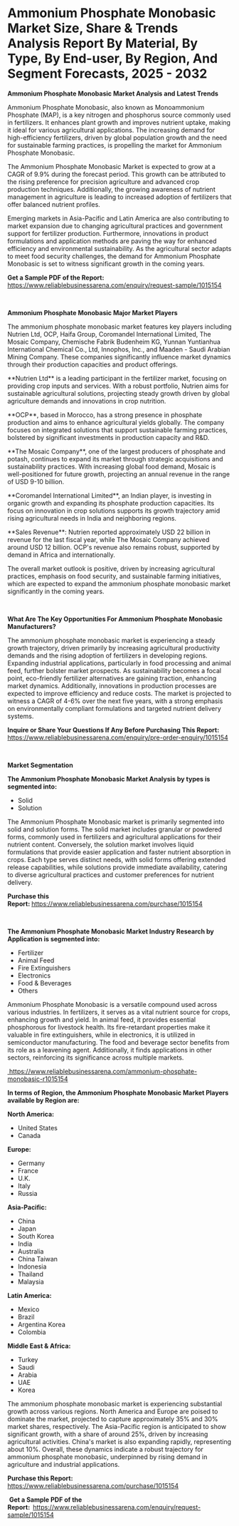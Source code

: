 <p><h1>Ammonium Phosphate Monobasic Market Size, Share & Trends Analysis Report By Material, By Type, By End-user, By Region, And Segment Forecasts, 2025 - 2032</h1></p><p><strong>Ammonium Phosphate Monobasic Market Analysis and Latest Trends</strong></p>
<p><p>Ammonium Phosphate Monobasic, also known as Monoammonium Phosphate (MAP), is a key nitrogen and phosphorus source commonly used in fertilizers. It enhances plant growth and improves nutrient uptake, making it ideal for various agricultural applications. The increasing demand for high-efficiency fertilizers, driven by global population growth and the need for sustainable farming practices, is propelling the market for Ammonium Phosphate Monobasic. </p><p>The Ammonium Phosphate Monobasic Market is expected to grow at a CAGR of 9.9% during the forecast period. This growth can be attributed to the rising preference for precision agriculture and advanced crop production techniques. Additionally, the growing awareness of nutrient management in agriculture is leading to increased adoption of fertilizers that offer balanced nutrient profiles. </p><p>Emerging markets in Asia-Pacific and Latin America are also contributing to market expansion due to changing agricultural practices and government support for fertilizer production. Furthermore, innovations in product formulations and application methods are paving the way for enhanced efficiency and environmental sustainability. As the agricultural sector adapts to meet food security challenges, the demand for Ammonium Phosphate Monobasic is set to witness significant growth in the coming years.</p></p>
<p><strong>Get a Sample PDF of the Report:&nbsp;</strong> <a href="https://www.reliablebusinessarena.com/enquiry/request-sample/1015154?utm_campaign=2188&utm_medium=2&utm_source=Github&utm_content=ia&utm_term=17042025&utm_id=ammonium-phosphate-monobasic">https://www.reliablebusinessarena.com/enquiry/request-sample/1015154</a></p>
<p>&nbsp;</p>
<p><strong>Ammonium Phosphate Monobasic Major Market Players</strong></p>
<p><p>The ammonium phosphate monobasic market features key players including Nutrien Ltd, OCP, Haifa Group, Coromandel International Limited, The Mosaic Company, Chemische Fabrik Budenheim KG, Yunnan Yuntianhua International Chemical Co., Ltd, Innophos, Inc., and Maaden - Saudi Arabian Mining Company. These companies significantly influence market dynamics through their production capacities and product offerings.</p><p>**Nutrien Ltd** is a leading participant in the fertilizer market, focusing on providing crop inputs and services. With a robust portfolio, Nutrien aims for sustainable agricultural solutions, projecting steady growth driven by global agriculture demands and innovations in crop nutrition.</p><p>**OCP**, based in Morocco, has a strong presence in phosphate production and aims to enhance agricultural yields globally. The company focuses on integrated solutions that support sustainable farming practices, bolstered by significant investments in production capacity and R&D.</p><p>**The Mosaic Company**, one of the largest producers of phosphate and potash, continues to expand its market through strategic acquisitions and sustainability practices. With increasing global food demand, Mosaic is well-positioned for future growth, projecting an annual revenue in the range of USD 9-10 billion.</p><p>**Coromandel International Limited**, an Indian player, is investing in organic growth and expanding its phosphate production capacities. Its focus on innovation in crop solutions supports its growth trajectory amid rising agricultural needs in India and neighboring regions.</p><p>**Sales Revenue**: Nutrien reported approximately USD 22 billion in revenue for the last fiscal year, while The Mosaic Company achieved around USD 12 billion. OCP's revenue also remains robust, supported by demand in Africa and internationally.</p><p>The overall market outlook is positive, driven by increasing agricultural practices, emphasis on food security, and sustainable farming initiatives, which are expected to expand the ammonium phosphate monobasic market significantly in the coming years.</p></p>
<p>&nbsp;</p>
<p><strong>What Are The Key Opportunities For Ammonium Phosphate Monobasic Manufacturers?</strong></p>
<p><p>The ammonium phosphate monobasic market is experiencing a steady growth trajectory, driven primarily by increasing agricultural productivity demands and the rising adoption of fertilizers in developing regions. Expanding industrial applications, particularly in food processing and animal feed, further bolster market prospects. As sustainability becomes a focal point, eco-friendly fertilizer alternatives are gaining traction, enhancing market dynamics. Additionally, innovations in production processes are expected to improve efficiency and reduce costs. The market is projected to witness a CAGR of 4-6% over the next five years, with a strong emphasis on environmentally compliant formulations and targeted nutrient delivery systems.</p></p>
<p><strong>Inquire or Share Your Questions If Any Before Purchasing This Report:</strong> <a href="https://www.reliablebusinessarena.com/enquiry/pre-order-enquiry/1015154?utm_campaign=2188&utm_medium=2&utm_source=Github&utm_content=ia&utm_term=17042025&utm_id=ammonium-phosphate-monobasic">https://www.reliablebusinessarena.com/enquiry/pre-order-enquiry/1015154</a></p>
<p>&nbsp;</p>
<p><strong>Market Segmentation</strong></p>
<p><strong>The Ammonium Phosphate Monobasic Market Analysis by types is segmented into:</strong></p>
<p><ul><li>Solid</li><li>Solution</li></ul></p>
<p><p>The Ammonium Phosphate Monobasic market is primarily segmented into solid and solution forms. The solid market includes granular or powdered forms, commonly used in fertilizers and agricultural applications for their nutrient content. Conversely, the solution market involves liquid formulations that provide easier application and faster nutrient absorption in crops. Each type serves distinct needs, with solid forms offering extended release capabilities, while solutions provide immediate availability, catering to diverse agricultural practices and customer preferences for nutrient delivery.</p></p>
<p><strong>Purchase this Report:&nbsp;</strong><a href="https://www.reliablebusinessarena.com/purchase/1015154?utm_campaign=2188&utm_medium=2&utm_source=Github&utm_content=ia&utm_term=17042025&utm_id=ammonium-phosphate-monobasic">https://www.reliablebusinessarena.com/purchase/1015154</a></p>
<p>&nbsp;</p>
<p><strong>The Ammonium Phosphate Monobasic Market Industry Research by Application is segmented into:</strong></p>
<p><ul><li>Fertilizer</li><li>Animal Feed</li><li>Fire Extinguishers</li><li>Electronics</li><li>Food & Beverages</li><li>Others</li></ul></p>
<p><p>Ammonium Phosphate Monobasic is a versatile compound used across various industries. In fertilizers, it serves as a vital nutrient source for crops, enhancing growth and yield. In animal feed, it provides essential phosphorous for livestock health. Its fire-retardant properties make it valuable in fire extinguishers, while in electronics, it is utilized in semiconductor manufacturing. The food and beverage sector benefits from its role as a leavening agent. Additionally, it finds applications in other sectors, reinforcing its significance across multiple markets.</p></p>
<p><a href="https://www.reliablebusinessarena.com/ammonium-phosphate-monobasic-r1015154?utm_campaign=2188&utm_medium=2&utm_source=Github&utm_content=ia&utm_term=17042025&utm_id=ammonium-phosphate-monobasic">&nbsp;https://www.reliablebusinessarena.com/ammonium-phosphate-monobasic-r1015154</a></p>
<p><strong>In terms of Region, the Ammonium Phosphate Monobasic Market Players available by Region are:</strong></p>
<p>
    <p> <strong> North America: </strong>
        <ul>
            <li>United States</li>
            <li>Canada</li>
        </ul>
        </p> 
    <p> <strong> Europe: </strong>
        <ul>
            <li>Germany</li>
            <li>France</li>
            <li>U.K.</li>
            <li>Italy</li>
            <li>Russia</li>
        </ul>
        </p> 
    <p> <strong> Asia-Pacific: </strong>
        <ul>
            <li>China</li>
            <li>Japan</li>
            <li>South Korea</li>
            <li>India</li>
            <li>Australia</li>
            <li>China Taiwan</li>
            <li>Indonesia</li>
            <li>Thailand</li>
            <li>Malaysia</li>
        </ul>
        </p> 
    <p> <strong> Latin America: </strong>
        <ul>
            <li>Mexico</li>
            <li>Brazil</li>
            <li>Argentina Korea</li>
            <li>Colombia</li>
        </ul>
        </p> 
    <p> <strong> Middle East & Africa: </strong>
        <ul>
            <li>Turkey</li>
            <li>Saudi</li>
            <li>Arabia</li>
            <li>UAE</li>
            <li>Korea</li>
        </ul>
    </p>
    </p>
<p><p>The ammonium phosphate monobasic market is experiencing substantial growth across various regions. North America and Europe are poised to dominate the market, projected to capture approximately 35% and 30% market shares, respectively. The Asia-Pacific region is anticipated to show significant growth, with a share of around 25%, driven by increasing agricultural activities. China's market is also expanding rapidly, representing about 10%. Overall, these dynamics indicate a robust trajectory for ammonium phosphate monobasic, underpinned by rising demand in agriculture and industrial applications.</p></p>
<p><strong>Purchase this Report: </strong><a href="https://www.reliablebusinessarena.com/purchase/1015154?utm_campaign=2188&utm_medium=2&utm_source=Github&utm_content=ia&utm_term=17042025&utm_id=ammonium-phosphate-monobasic">https://www.reliablebusinessarena.com/purchase/1015154</a></p>
<p>&nbsp;<strong>Get a Sample PDF of the Report:&nbsp;&nbsp;</strong><a href="https://www.reliablebusinessarena.com/enquiry/request-sample/1015154?utm_campaign=2188&utm_medium=2&utm_source=Github&utm_content=ia&utm_term=17042025&utm_id=ammonium-phosphate-monobasic">https://www.reliablebusinessarena.com/enquiry/request-sample/1015154</a></p>
<p><strong></strong></p>
<p><p></p><p></p><p></p></p>